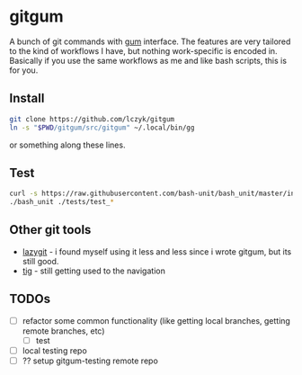# gitgum

A bunch of git commands with [gum](https://github.com/charmbracelet/gum) interface. The features are very tailored to the kind of workflows I have, but nothing work-specific is encoded in. Basically if you use the same workflows as me and like bash scripts, this is for you.

## Install

```bash
git clone https://github.com/lczyk/gitgum
ln -s "$PWD/gitgum/src/gitgum" ~/.local/bin/gg
```

or something along these lines.

## Test

```bash
curl -s https://raw.githubusercontent.com/bash-unit/bash_unit/master/install.sh | bash
./bash_unit ./tests/test_*
```

## Other git tools

- [lazygit](https://github.com/jesseduffield/lazygit) - i found myself using it less and less since i wrote gitgum, but its still good.
- [tig](https://github.com/jonas/tig) - still getting used to the navigation


## TODOs

- [ ] refactor some common functionality (like getting local branches, getting remote branches, etc)
    - [ ] test
- [ ] local testing repo
- [ ] ?? setup gitgum-testing remote repo
